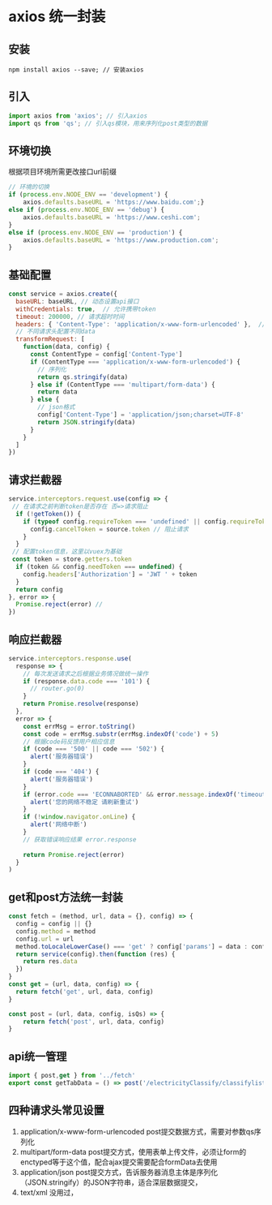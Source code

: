 # axios 统一封装

## 安装

```
npm install axios --save; // 安装axios
```
## 引入

```javascript
import axios from 'axios'; // 引入axios
import qs from 'qs'; // 引入qs模块，用来序列化post类型的数据
```

## 环境切换

根据项目环境所需更改接口url前缀
```javascript
// 环境的切换
if (process.env.NODE_ENV == 'development') {    
    axios.defaults.baseURL = 'https://www.baidu.com';} 
else if (process.env.NODE_ENV == 'debug') {    
    axios.defaults.baseURL = 'https://www.ceshi.com';
} 
else if (process.env.NODE_ENV == 'production') {    
    axios.defaults.baseURL = 'https://www.production.com';
}
```

## 基础配置

```javascript
const service = axios.create({
  baseURL: baseURL, // 动态设置api接口
  withCredentials: true,  // 允许携带token
  timeout: 200000, // 请求超时时间
  headers: { 'Content-Type': 'application/x-www-form-urlencoded' },  // 设置post请求头
  // 不同请求头配置不同data
  transformRequest: [
    function(data, config) {
      const ContentType = config['Content-Type']
      if (ContentType === 'application/x-www-form-urlencoded') {
        // 序列化
        return qs.stringify(data)
      } else if (ContentType === 'multipart/form-data') {
        return data
      } else {
        // json格式
        config['Content-Type'] = 'application/json;charset=UTF-8'
        return JSON.stringify(data)
      }
    }
  ]
})
```

## 请求拦截器

```javascript
service.interceptors.request.use(config => {
 // 在请求之前判断token是否存在 否=>请求阻止
  if (!getToken()) {
    if (typeof config.requireToken === 'undefined' || config.requireToken === true) {
      config.cancelToken = source.token // 阻止请求
    }
  }
 // 配置token信息，这里以vuex为基础
 const token = store.getters.token
  if (token && config.needToken === undefined) {
    config.headers['Authorization'] = 'JWT ' + token
  }
  return config
}, error => {
  Promise.reject(error) //
})
```

## 响应拦截器

```javascript
service.interceptors.response.use(
  response => {
    // 每次发送请求之后根据业务情况做统一操作
    if (response.data.code === '101') {
      // router.go(0)   
    }
    return Promise.resolve(response)
  },
  error => {
    const errMsg = error.toString()
    const code = errMsg.substr(errMsg.indexOf('code') + 5)
    // 根据code码反馈用户相应信息
    if (code === '500' || code === '502') {
      alert('服务器错误')
    }
    if (code === '404') {
      alert('服务器错误')
    }
    if (error.code === 'ECONNABORTED' && error.message.indexOf('timeout') !== -1) {
      alert('您的网络不稳定 请刷新重试')
    }
    if (!window.navigator.onLine) {
      alert('网络中断')
    }
    // 获取错误响应结果 error.response
    
    return Promise.reject(error)
  }
)
```

## get和post方法统一封装

```javascript
const fetch = (method, url, data = {}, config) => {
  config = config || {}
  config.method = method
  config.url = url
  method.toLocaleLowerCase() === 'get' ? config['params'] = data : config['data'] = data
  return service(config).then(function (res) {
    return res.data
  })
}
const get = (url, data, config) => {
  return fetch('get', url, data, config)
}

const post = (url, data, config, isQs) => {
    return fetch('post', url, data, config)
}
```

## api统一管理

```javascript
import { post,get } from '../fetch'
export const getTabData = () => post('/electricityClassify/classifylist')
```

## 四种请求头常见设置

1. application/x-www-form-urlencoded 
    post提交数据方式，需要对参数qs序列化
2. multipart/form-data 
    post提交方式，使用表单上传文件，必须让form的enctyped等于这个值，配合ajax提交需要配合formData去使用    
3. application/json
    post提交方式，告诉服务器消息主体是序列化（JSON.stringify）的JSON字符串，适合深层数据提交，
4. text/xml
    没用过，
